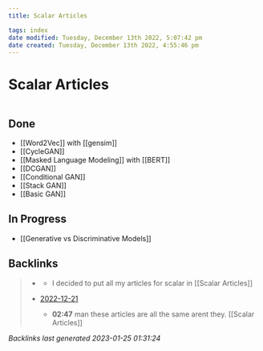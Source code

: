 ```yaml
---
title: Scalar Articles

tags: index 
date modified: Tuesday, December 13th 2022, 5:07:42 pm
date created: Tuesday, December 13th 2022, 4:55:46 pm
---
```


# Scalar Articles
```toc
```
## Done
- [[Word2Vec]] with [[gensim]]
- [[CycleGAN]]
- [[Masked Language Modeling]] with [[BERT]]
- [[DCGAN]]
- [[Conditional GAN]]
- [[Stack GAN]]
- [[Basic GAN]]
## In Progress
- [[Generative vs Discriminative Models]]

## Backlinks

> - [](../docs/2022-12-13.md)
>   - I decided to put all my articles for scalar in [[Scalar Articles]]
>    
> - [2022-12-21](../docs/2022-12-21.md)
>   - **02:47** man these articles are all the same arent they. [[Scalar Articles]]

_Backlinks last generated 2023-01-25 01:31:24_
